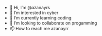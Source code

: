 - 👋 Hi, I’m @azanayrs
- 👀 I’m interested in cyber
- 🌱 I’m currently learning coding
- 💞️ I’m looking to collaborate on progamming
- 📫 How to reach me azanayrr

<!---
azanayrs/azanayrs is a ✨ special ✨ repository because its `README.md` (this file) appears on your GitHub profile.
You can click the Preview link to take a look at your changes.
--->
